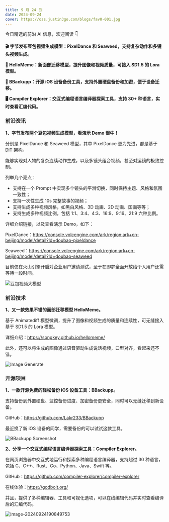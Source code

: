```yaml
---
title: 9 月 24 日
date: 2024-09-24
cover: https://oss.justin3go.com/blogs/fav0-001.jpg
---
```


今日精选的前沿 AI 信息，欢迎阅读 👇

**🎬 字节发布豆包视频生成模型：PixelDance 和 Seaweed，支持复杂动作和多镜头视频生成。**

**👤 HelloMeme：新面部迁移模型，提升图像和视频质量，可接入 SD1.5 的 Lora 模型。**

**📱 BBackupp：开源 iOS 设备备份工具，支持外置硬盘备份和加密，便于设备迁移。**

**🖥️ Compiler Explorer：交互式编程语言编译器探索工具，支持 30+ 种语言，实时查看汇编代码。**



### 前沿资讯

**1、字节发布两个豆包视频生成模型，看演示 Demo 很牛！**

分别是 PixelDance 和 Seaweed 模型，其中 PixelDance 更为先进，都是基于 DiT 架构。

能够实现对人物的复杂连续动作生成，以及多镜头组合视频，甚至对运镜的极致控制。

列举几个亮点：

- 支持在一个 Prompt 中实现多个镜头的平滑切换，同时保持主题、风格和氛围一致性；
- 支持一次性生成 10s 完整故事的视频；
- 支持生成多种视频风格，如黑白风格、3D 动画、2D 动画、国画等等；
- 支持生成多种视频比例，包括 1:1、3:4、4:3、16:9、9:16、21:9 六种比例。

详细介绍链接，以及查看演示 Demo，如下：

PixelDance：https://console.volcengine.com/ark/region:ark+cn-beijing/model/detail?Id=doubao-pixeldance

Seaweed：https://console.volcengine.com/ark/region:ark+cn-beijing/model/detail?Id=doubao-seaweed

目前仅在火山引擎开启对企业用户邀请测试，至于在即梦全面开放给个人用户还需等待一段时间。

![豆包视频大模型](https://cdn.jsdelivr.net/gh/freelander/oss@master/ai-daily/2024-09-24/webp.jpg)

### 前沿技术

**1、又一款效果不错的面部迁移模型 HelloMeme。**

基于 Animatediff 模型微调，提升了图像和视频生成的质量和连续性，可无缝接入基于 SD1.5 的 Lora 模型。

详细介绍：https://songkey.github.io/hellomeme/

此外，还可以将生成的图像通过语音驱动生成说话视频，口型对齐，看起来还不错。

![Image Generate](https://cdn.jsdelivr.net/gh/freelander/oss@master/ai-daily/2024-09-24/image.jpg)

### 开源项目

**1、一款开源免费的轻松备份 iOS 设备工具：BBackupp。**

支持备份到外置硬盘、监控备份进度、加密备份更安全，同时可以无缝迁移到新设备。

GitHub：https://github.com/Lakr233/BBackupp

最近换了新 iOS 设备的同学，需要备份的可以试试这款工具。 

![BBackupp Screenshot](https://cdn.jsdelivr.net/gh/freelander/oss@master/ai-daily/2024-09-24/SCR-20240322-khfv.jpeg)



**2、分享一个交互式编程语言编译器探索工具：Compiler Explorer。**

在网页浏览器中交互式地运行和探索多种编程语言编译器，支持超过 30 种语言，包括 C、C++、Rust、Go、Python、Java、Swift 等。

GitHub：https://github.com/compiler-explorer/compiler-explorer

在线体验：https://godbolt.org/

并且，提供了多种编辑器、工具和可视化选项，可以在线编辑代码并实时查看编译后的汇编代码。

![image-20240924190849753](https://cdn.jsdelivr.net/gh/freelander/oss@master/ai-daily/2024-09-24/image-20240924190849753.png)